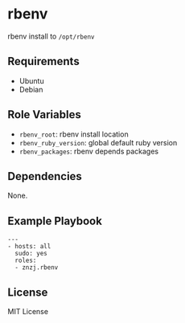 # rbenv

rbenv install to `/opt/rbenv`

## Requirements

- Ubuntu
- Debian

## Role Variables

- `rbenv_root`: rbenv install location
- `rbenv_ruby_version`: global default ruby version
- `rbenv_packages`: rbenv depends packages

## Dependencies

None.

## Example Playbook

    ---
    - hosts: all
      sudo: yes
      roles:
      - znzj.rbenv

## License

MIT License
